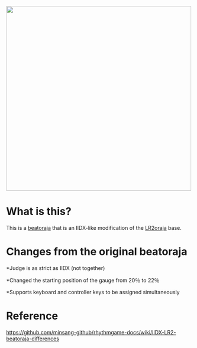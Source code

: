 <img src="https://yantaisa11.s-ul.eu/SkOuwxo3.jpg" width="500">

# What is this?
This is a [beatoraja](https://github.com/exch-bms2/beatoraja) that is an IIDX-like modification of the [LR2oraja](https://github.com/wcko87/lr2oraja) base.

# Changes from the original beatoraja

*Judge is as strict as IIDX (not together)

*Changed the starting position of the gauge from 20％ to 22％

*Supports keyboard and controller keys to be assigned simultaneously

# Reference

https://github.com/minsang-github/rhythmgame-docs/wiki/IIDX-LR2-beatoraja-differences


